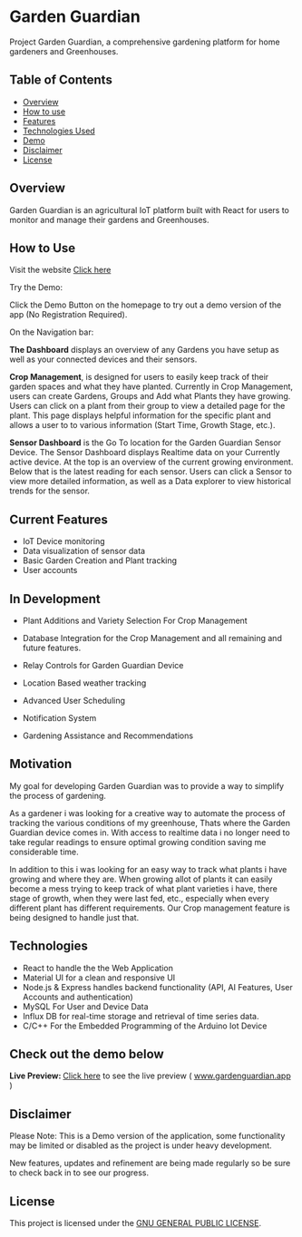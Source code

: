 # Garden Guardian

Project Garden Guardian, a comprehensive gardening platform for home gardeners and Greenhouses.

## Table of Contents
- [Overview](#overview)
- [How to use](#how-to-use)
- [Features](#current-features)
- [Technologies Used](#technologies)
- [Demo](#check-out-the-demo-below)
- [Disclaimer](#disclaimer)
- [License](#license)

## Overview

Garden Guardian is an agricultural IoT platform built with React for users to monitor and manage their gardens and Greenhouses.

## How to Use

Visit the website [Click here](https://www.gardenguardian.app)

Try the Demo:

Click the Demo Button on the homepage to try out a demo version of the app (No Registration Required).

On the Navigation bar:

<b>The Dashboard</b> displays an overview of any Gardens you have setup as well as your connected devices and their sensors.

<b>Crop Management</b>, is designed for users to easily keep track of their garden spaces and what they have planted. Currently in Crop Management, users can create Gardens, Groups and Add what Plants they have growing. Users can click on a plant from their group to view a detailed page for the plant. This page displays helpful information for the specific plant and allows a user to to various information (Start Time, Growth Stage, etc.).

<b>Sensor Dashboard</b> is the Go To location for the Garden Guardian Sensor Device. The Sensor Dashboard displays Realtime data on your Currently active device. At the top is an overview of the current growing environment. Below that is the latest reading for each sensor. Users can click a Sensor to view more detailed information, as well as a Data explorer to view historical trends for the sensor.


## Current Features

- IoT Device monitoring
- Data visualization of sensor data
- Basic Garden Creation and Plant tracking
- User accounts

## In Development

- Plant Additions and Variety Selection For Crop Management
- Database Integration for the Crop Management and all remaining and future features.
- Relay Controls for Garden Guardian Device

- Location Based weather tracking
- Advanced User Scheduling
- Notification System
- Gardening Assistance and Recommendations

## Motivation
My goal for developing Garden Guardian was to provide a way to simplify the process of gardening. 

As a gardener i was looking for a creative way to automate the process of tracking the various conditions of my greenhouse, Thats where the Garden Guardian device comes in. With access to realtime data i no longer need to take regular readings to ensure optimal growing condition saving me considerable time.

In addition to this i was looking for an easy way to track what plants i have growing and where they are. When growing allot of plants it can easily become a mess trying to keep track of what plant varieties i have, there stage of growth, when they were last fed, etc., especially when every different plant has different requirements. Our Crop management feature is being designed to handle just that.

## Technologies

- React to handle the the Web Application
- Material UI for a clean and responsive UI
- Node.js & Express handles backend functionality (API, AI Features, User Accounts and authentication)
- MySQL For User and Device Data
- Influx DB for real-time storage and retrieval of time series data.
- C/C++ For the Embedded Programming of the Arduino Iot Device


## Check out the demo below

<b>Live Preview: </b> [Click here](https://www.gardenguardian.app) to see the live preview ( www.gardenguardian.app )


## Disclaimer

Please Note: This is a Demo version of the application, some functionality may be limited or disabled as the project is under heavy development.

New features, updates and refinement are being made regularly so be sure to check back in to see our progress.


## License

This project is licensed under the [GNU GENERAL PUBLIC LICENSE](LICENSE).
